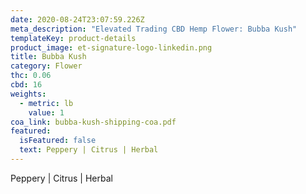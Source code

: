 ```yaml
---
date: 2020-08-24T23:07:59.226Z
meta_description: "Elevated Trading CBD Hemp Flower: Bubba Kush"
templateKey: product-details
product_image: et-signature-logo-linkedin.png
title: Bubba Kush
category: Flower
thc: 0.06
cbd: 16
weights:
  - metric: lb
    value: 1
coa_link: bubba-kush-shipping-coa.pdf
featured:
  isFeatured: false
  text: Peppery | Citrus | Herbal
---
```

Peppery | Citrus | Herbal